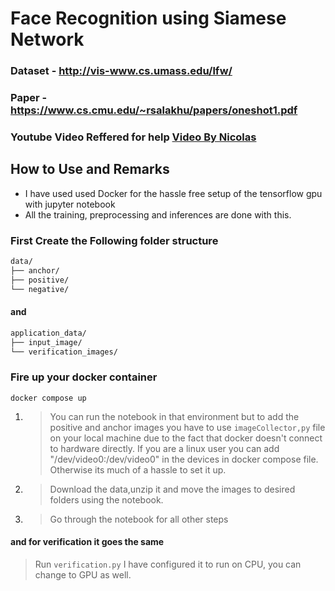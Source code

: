 # Face Recognition using Siamese Network

### Dataset - http://vis-www.cs.umass.edu/lfw/

### Paper - https://www.cs.cmu.edu/~rsalakhu/papers/oneshot1.pdf

### Youtube Video Reffered for help [Video By Nicolas](https://www.youtube.com/watch?v=bK_k7eebGgc&list=PLgNJO2hghbmhHuhURAGbe6KWpiYZt0AMH&index=1)

## How to Use and Remarks

- I have used used Docker for the hassle free setup of the tensorflow gpu with jupyter notebook
- All the training, preprocessing and inferences are done with this.

### First Create the Following folder structure

```bash
data/
├── anchor/
├── positive/
└── negative/
```

#### and

```bash
application_data/
├── input_image/
└── verification_images/
```

### Fire up your docker container

`docker compose up`

1.  > You can run the notebook in that environment but to add the positive and anchor images you have to use `imageCollector,py` file on
    > your local machine due to the fact that docker doesn't connect to hardware directly. If you are a linux user you can add
    > "/dev/video0:/dev/video0" in the devices in docker compose file. Otherwise its much of a hassle to set it up.

2.  > Download the data,unzip it and move the images to desired folders using the notebook.
3.  > Go through the notebook for all other steps

#### and for verification it goes the same

> Run `verification.py`
> I have configured it to run on CPU, you can change to GPU as well.
